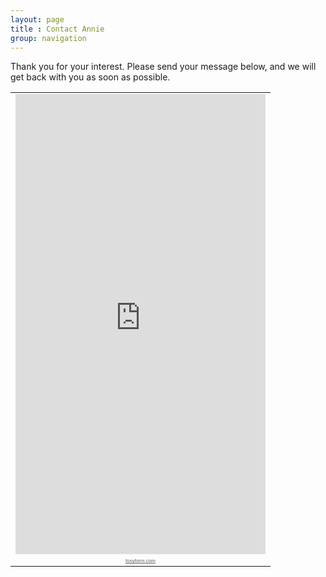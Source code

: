 ```yaml
---
layout: page
title : Contact Annie
group: navigation
---
```

Thank you for your interest.  Please send your message below, and we will get back with you as soon as possible.
<!-- Do not change code! -->
<table cellspacing="0" cellpadding="0" border="0"><tr><td><iframe width="400" height="736" frameborder="0" src="http://www.foxyform.com/form.php?id=255742&sec_hash=cc24416cdc6"></iframe></td></tr><tr><td align="center"><a style="font:8px Arial;color:#5C5C5C;" href="http://www.foxyform.com">foxyform.com</a></td></tr></table>
<!-- Do not change code! -->